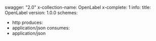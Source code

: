 swagger: "2.0"
x-collection-name: OpenLabel
x-complete: 1
info:
  title: OpenLabel
  version: 1.0.0
schemes:
- http
produces:
- application/json
consumes:
- application/json